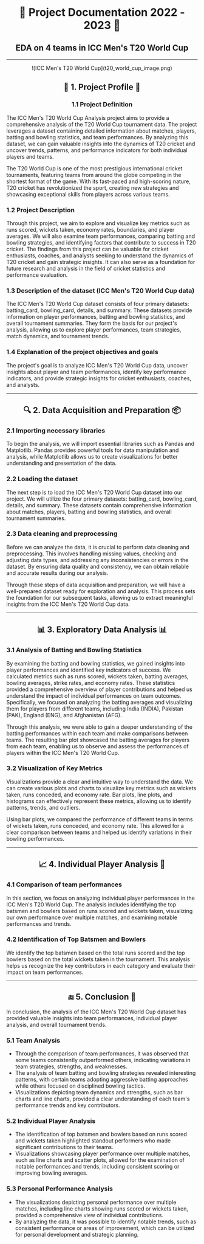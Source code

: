 <div align="center">
  <h1>📆 Project Documentation 2022 - 2023 📆</h1>
  <h2>EDA on 4 teams in ICC Men's T20 World Cup</h2>


</div>

---
<div align="center">
![ICC Men's T20 World Cup](t20_world_cup_image.png)

  <h2>📌 1. Project Profile 📌</h2>
  <h3>1.1 Project Definition</h3>
</div>

The ICC Men's T20 World Cup Analysis project aims to provide a comprehensive analysis of the T20 World Cup tournament data. The project leverages a dataset containing detailed information about matches, players, batting and bowling statistics, and team performances. By analyzing this dataset, we can gain valuable insights into the dynamics of T20 cricket and uncover trends, patterns, and performance indicators for both individual players and teams.

The T20 World Cup is one of the most prestigious international cricket tournaments, featuring teams from around the globe competing in the shortest format of the game. With its fast-paced and high-scoring nature, T20 cricket has revolutionized the sport, creating new strategies and showcasing exceptional skills from players across various teams.

<h3>1.2 Project Description</h3>

Through this project, we aim to explore and visualize key metrics such as runs scored, wickets taken, economy rates, boundaries, and player averages. We will also examine team performances, comparing batting and bowling strategies, and identifying factors that contribute to success in T20 cricket. The findings from this project can be valuable for cricket enthusiasts, coaches, and analysts seeking to understand the dynamics of T20 cricket and gain strategic insights. It can also serve as a foundation for future research and analysis in the field of cricket statistics and performance evaluation.

<h3>1.3 Description of the dataset (ICC Men's T20 World Cup data)</h3>

The ICC Men's T20 World Cup dataset consists of four primary datasets: batting_card, bowling_card, details, and summary. These datasets provide information on player performances, batting and bowling statistics, and overall tournament summaries. They form the basis for our project's analysis, allowing us to explore player performances, team strategies, match dynamics, and tournament trends.

<h3>1.4 Explanation of the project objectives and goals</h3>

The project's goal is to analyze ICC Men's T20 World Cup data, uncover insights about player and team performances, identify key performance indicators, and provide strategic insights for cricket enthusiasts, coaches, and analysts.

</div>

---

<div align="center">
  <h2>🔍 2. Data Acquisition and Preparation 📦</h2>
</div>

<h3>2.1 Importing necessary libraries</h3>

To begin the analysis, we will import essential libraries such as Pandas and Matplotlib. Pandas provides powerful tools for data manipulation and analysis, while Matplotlib allows us to create visualizations for better understanding and presentation of the data.

<h3>2.2 Loading the dataset</h3>

The next step is to load the ICC Men's T20 World Cup dataset into our project. We will utilize the four primary datasets: batting_card, bowling_card, details, and summary. These datasets contain comprehensive information about matches, players, batting and bowling statistics, and overall tournament summaries.

<h3>2.3 Data cleaning and preprocessing</h3>

Before we can analyze the data, it is crucial to perform data cleaning and preprocessing. This involves handling missing values, checking and adjusting data types, and addressing any inconsistencies or errors in the dataset. By ensuring data quality and consistency, we can obtain reliable and accurate results during our analysis.

Through these steps of data acquisition and preparation, we will have a well-prepared dataset ready for exploration and analysis. This process sets the foundation for our subsequent tasks, allowing us to extract meaningful insights from the ICC Men's T20 World Cup data.

</div>

---

<div align="center">
  <h2>📊 3. Exploratory Data Analysis 📊</h2>
</div>

<h3>3.1 Analysis of Batting and Bowling Statistics</h3>

By examining the batting and bowling statistics, we gained insights into player performances and identified key indicators of success. We calculated metrics such as runs scored, wickets taken, batting averages, bowling averages, strike rates, and economy rates. These statistics provided a comprehensive overview of player contributions and helped us understand the impact of individual performances on team outcomes. Specifically, we focused on analyzing the batting averages and visualizing them for players from different teams, including India (INDIA), Pakistan (PAK), England (ENG), and Afghanistan (AFG).

Through this analysis, we were able to gain a deeper understanding of the batting performances within each team and make comparisons between teams. The resulting bar plot showcased the batting averages for players from each team, enabling us to observe and assess the performances of players within the ICC Men's T20 World Cup.

<h3>3.2 Visualization of Key Metrics</h3>

Visualizations provide a clear and intuitive way to understand the data. We can create various plots and charts to visualize key metrics such as wickets taken, runs conceded, and economy rate. Bar plots, line plots, and histograms can effectively represent these metrics, allowing us to identify patterns, trends, and outliers.

Using bar plots, we compared the performance of different teams in terms of wickets taken, runs conceded, and economy rate. This allowed for a clear comparison between teams and helped us identify variations in their bowling performances.

</div>

---

<div align="center">
  <h2>📈 4. Individual Player Analysis 🏏</h2>
</div>

<h3>4.1 Comparison of team performances</h3>

In this section, we focus on analyzing individual player performances in the ICC Men's T20 World Cup. The analysis includes identifying the top batsmen and bowlers based on runs scored and wickets taken, visualizing our own performance over multiple matches, and examining notable performances and trends.

<h3>4.2 Identification of Top Batsmen and Bowlers</h3>

We identify the top batsmen based on the total runs scored and the top bowlers based on the total wickets taken in the tournament. This analysis helps us recognize the key contributors in each category and evaluate their impact on team performances.

</div>

---

<div align="center">
  <h2>🔚 5. Conclusion 🏅</h2>
</div>

In conclusion, the analysis of the ICC Men's T20 World Cup dataset has provided valuable insights into team performances, individual player analysis, and overall tournament trends.

<h3>5.1 Team Analysis</h3>

- Through the comparison of team performances, it was observed that some teams consistently outperformed others, indicating variations in team strategies, strengths, and weaknesses.
- The analysis of team batting and bowling strategies revealed interesting patterns, with certain teams adopting aggressive batting approaches while others focused on disciplined bowling tactics.
- Visualizations depicting team dynamics and strengths, such as bar charts and line charts, provided a clear understanding of each team's performance trends and key contributors.

<h3>5.2 Individual Player Analysis</h3>

- The identification of top batsmen and bowlers based on runs scored and wickets taken highlighted standout performers who made significant contributions to their teams.
- Visualizations showcasing player performance over multiple matches, such as line charts and scatter plots, allowed for the examination of notable performances and trends, including consistent scoring or improving bowling averages.

<h3>5.3 Personal Performance Analysis</h3>

- The visualizations depicting personal performance over multiple matches, including line charts showing runs scored or wickets taken, provided a comprehensive view of individual contributions.
- By analyzing the data, it was possible to identify notable trends, such as consistent performance or areas of improvement, which can be utilized for personal development and strategic planning.

</div>
